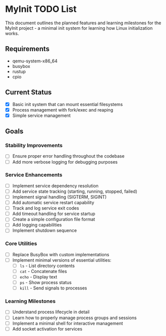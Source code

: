 # MyInit TODO List

This document outlines the planned features and learning milestones for the MyInit project - a minimal init system for learning how Linux initialization works.

## Requirements
- qemu-system-x86_64
- busybox
- rustup
- cpio

## Current Status
- [x] Basic init system that can mount essential filesystems
- [x] Process management with fork/exec and reaping
- [x] Simple service management

## Goals

### Stability Improvements
- [ ] Ensure proper error handling throughout the codebase
- [ ] Add more verbose logging for debugging purposes

### Service Enhancements
- [ ] Implement service dependency resolution
- [ ] Add service state tracking (starting, running, stopped, failed)
- [ ] Implement signal handling (SIGTERM, SIGINT)
- [ ] Add automatic service restart capability
- [ ] Track and log service exit codes
- [ ] Add timeout handling for service startup
- [ ] Create a simple configuration file format
- [ ] Add logging capabilities
- [ ] Implement shutdown sequence

### Core Utilities
- [ ] Replace BusyBox with custom implementations
- [ ] Implement minimal versions of essential utilities:
  - [ ] `ls` - List directory contents
  - [ ] `cat` - Concatenate files
  - [ ] `echo` - Display text
  - [ ] `ps` - Show process status
  - [ ] `kill` - Send signals to processes

### Learning Milestones
- [ ] Understand process lifecycle in detail
- [ ] Learn how to properly manage process groups and sessions
- [ ] Implement a minimal shell for interactive management
- [ ] Add socket activation for services
